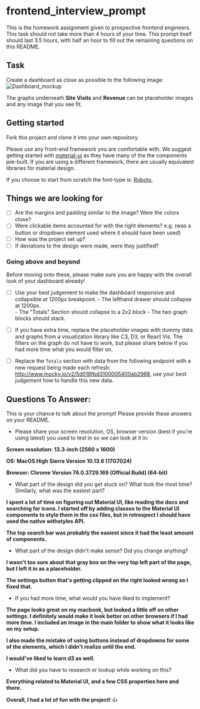 # frontend_interview_prompt
This is the homework assignment given to prospective frontend engineers. This task should not take more than 4 hours of your time. This prompt itself should last 3.5 hours, with half an hour to fill out the remaining questions on this README. 

## Task
Create a dashboard as close as possible to the following image: 
![Dashboard_mockup](https://i.imgur.com/5yDwTXk.png)

The graphs underneath <strong> Site Visits </strong> and <strong> Revenue </strong> can be placeholder images and any image that you see fit. 

## Getting started

Fork this project and clone it into your own repository. 

Please use any front-end framework you are comfortable with. 
We suggest getting started with [material-ui](https://material-ui.com/) as they have many of the the components pre-built. If you are using a different framework, there are usually equivalent libraries for material design. 

If you choose to start from scratch the font-type is: [Roboto](https://fonts.google.com/specimen/Roboto),

## Things we are looking for 
- [ ] Are the margins and padding similar to the image? Were the colors close? 
- [ ] Were clickable items accounted for with the right elements? e.g. (was a button or dropdown element used where it should have been used)
- [ ] How was the project set up? 
- [ ] If deviations to the design were made, were they justified? 

### Going above and beyond
Before moving onto these, please make sure you are happy with the overall look of your dashboard already! 
- [ ] Use your best judgement to make the dashboard responsive and collapsible at 1200px breakpoint. 
      - The lefthand drawer should collapse at 1200px.  
      - The "Totals" Section should collapse to a 2x2 block
      - The two graph blocks should stack. 

- [ ] If you have extra time, replace the placeholder images with dummy data and graphs from a visualization library like C3, D3, or React Vis. The filters on the graph do not have to work, but please share below if you had more time what you would filter on. 

- [ ] Replace the `Totals` section with data from the following endpoint with a new request being made each refresh: http://www.mocky.io/v2/5d018fbd3100005400ab2968, use your best judgement how to handle this new data. 

## Questions To Answer: 
This is your chance to talk about the prompt! Please provide these answers on your README. 
- Please share your screen resolution, OS, browser version (best if you're using latest) you used to test in so we can look at it in: 

**Screen resolution: 13.3-inch (2560 x 1600)**

**OS: MacOS High Sierra Version 10.13.6 (17G7024)**

**Browser: Chrome Version 74.0.3729.169 (Official Build) (64-bit)**

- What part of the design did you get stuck on? What took the most time? Similarly, what was the easiest part? 

**I spent a lot of time on figuring out Material UI, like reading the docs and searching for icons. I started off by adding classes to the Material UI components to style them in the css files, but in retrospect I should have used the native withstyles API.**

**The top search bar was probably the easiest since it had the least amount of components.**

- What part of the design didn't make sense? Did you change anything?

**I wasn't too sure about that gray box on the very top left part of the page, but I left it in as a placeholder.**

**The settings button that's getting clipped on the right looked wrong so I fixed that.**


- If you had more time, what would you have liked to implement? 

**The page looks great on my macbook, but looked a little off on other settings. I definitely would make it look better on other browsers if I had more time. I included an image in the main folder to show what it looks like on my setup.**

**I also made the mistake of using buttons instead of dropdowns for some of the elements, which I didn't realize until the end.**

**I would've liked to learn d3 as well.**

- What did you have to research or lookup while working on this? 

**Everything related to Material UI, and a few CSS properties here and there.**


**Overall, I had a lot of fun with the project!** :+1:














